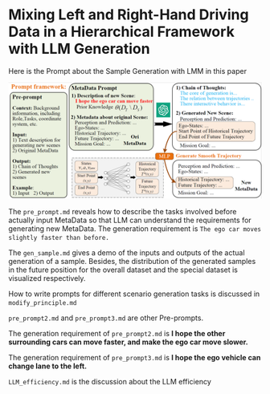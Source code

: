 # Mixing Left and Right-Hand Driving Data in a Hierarchical Framework with LLM Generation

Here is the Prompt about the Sample Generation with LMM in this paper

![image](/fig/Prompt_Framework.png)


The `pre_prompt.md` reveals how to describe the tasks involved before actually input MetaData so that LLM can understand the requirements for generating new MetaData. The generation requirement is `The ego car moves slightly faster than before.`

The `gen_sample.md` gives a demo of the inputs and outputs of the actual generation of a sample.  Besides, the distribution of the generated samples in the future position for the overall dataset and the special dataset is visualized respectively.


How to write prompts for different scenario generation tasks is discussed in `modify_principle.md`

`pre_prompt2.md` and `pre_prompt3.md` are other Pre-prompts. 

The generation requirement of `pre_prompt2.md` is **I hope the other surrounding cars can move faster, and make the ego car move slower.** 

The generation requirement of `pre_prompt3.md` is **I hope the ego vehicle can change lane to the left.**

`LLM_efficiency.md` is the discussion about the LLM efficiency
